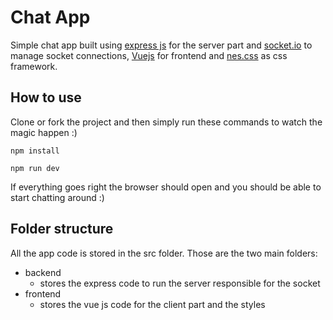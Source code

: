 # Chat App
Simple chat app built using [express js](https://expressjs.com/) for the server part and [socket.io](https://socket.io/) to manage socket connections, [Vuejs](https://vuejs.org/) for frontend and [nes.css](https://nostalgic-css.github.io/NES.css/) as css framework.

## How to use
Clone or fork the project and then simply run these commands to watch the magic happen :)

`npm install`

`npm run dev`

If everything goes right the browser should open and you should be able to start chatting around :)

## Folder structure
All the app code is stored in the src folder. 
Those are the two main folders: 
* backend
    * stores the express code to run the server responsible for the socket
* frontend
    * stores the vue js code for the client part and the styles